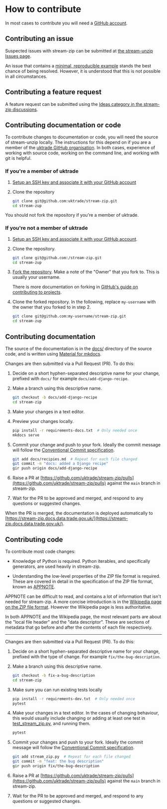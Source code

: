 # How to contribute

In most cases to contribute you will need a [GitHub account](https://github.com/join).


## Contributing an issue

Suspected issues with stream-zip can be submitted at [the stream-unzip Issues page](https://github.com/uktrade/stream-zip/issues).

An issue that contains a [minimal, reproducible example](https://stackoverflow.com/help/minimal-reproducible-example) stands the best chance of being resolved. However, it is understood that this is not possible in all circumstances.


## Contributing a feature request

A feature request can be submitted using the [Ideas category in the stream-zip discussions](https://github.com/uktrade/stream-zip/discussions/categories/ideas).


## Contributing documentation or code

To contribute changes to documentation or code, you will need the source of stream-unzip locally. The instructions for this depend on if you are a member of the [uktrade GitHub organisation](https://github.com/uktrade). In both cases, experience of working with source code, working on the command line, and working with git is helpful.


### If you're a member of uktrade

1. [Setup an SSH key and associate it with your GitHub account](https://docs.github.com/en/authentication/connecting-to-github-with-ssh/adding-a-new-ssh-key-to-your-github-account)

2. Clone the repository

    ```bash
    git clone git@github.com:uktrade/stream-zip.git
    cd stream-zup
    ```

You should not fork the repository if you're a member of uktrade.

### If you're not a member of uktrade

1. [Setup an SSH key and associate it with your GitHub account](https://docs.github.com/en/authentication/connecting-to-github-with-ssh/adding-a-new-ssh-key-to-your-github-account).

2. Clone the repository.

    ```bash
    git clone git@github.com:/stream-zip.git
    cd stream-zup
    ```

2. [Fork the repository](https://github.com/uktrade/stream-zip/fork). Make a note of the "Owner" that you fork to. This is usually your username.

    There is more documentation on forking in [GitHub's guide on contributing to projects](https://docs.github.com/en/get-started/quickstart/contributing-to-projects).

3. Clone the forked repository. In the following, replace `my-username` with the owner that you forked to in step 2.

    ```bash
    git clone git@github.com:my-username/stream-zip.git
    cd stream-zup
    ```

## Contributing documentation

The source of the documentation is in the [docs/](https://github.com/uktrade/stream-zip/tree/main/docs) directory of the source code, and is written using [Material for mkdocs](https://squidfunk.github.io/mkdocs-material/).

Changes are then submitted via a Pull Request (PR). To do this:

1. Decide on a short hyphen-separated descriptive name for your change, prefixed with `docs/` for example `docs/add-django-recipe`.

2. Make a branch using this descriptive name.

    ```bash
    git checkout -b docs/add-django-recipe
    cd stream-zip
    ```

3. Make your changes in a text editor.

4. Preview your changes locally.

    ```bash
    pip install -r requirements-docs.txt  # Only needed once
    mkdocs serve
    ```

5. Commit your change and push to your fork. Ideally the commit message will follow the [Conventional Commit specification](https://www.conventionalcommits.org/).

    ```bash
    git add docs/recipies.md  # Repeat for each file changed
    git commit -m "docs: added a Django recipe"
    gir push origin docs/add-django-recipe
    ```

6. Raise a PR at [https://github.com/uktrade/stream-zip/pulls](https://github.com/uktrade/stream-zip/pulls) against the `main` branch in stream-zip.

7. Wait for the PR to be approved and merged, and respond to any questions or suggested changes.

When the PR is merged, the documentation is deployed automatically to [https://stream-zip.docs.data.trade.gov.uk/](https://stream-zip.docs.data.trade.gov.uk/).


## Contributing code

To contribute most code changes:

- Knowledge of Python is required. Python iterables, and specifically generators, are used heavily in stream-zip.

- Understanding the low-level properties of the ZIP file format is required. These are covered in detail in the specification of the ZIP file format, known as [APPNOTE](https://support.pkware.com/home/pkzip/developer-tools/appnote).

APPNOTE can be difficult to read, and contains a lot of information that isn't needed for stream-zip. A more concise introduction is in the [Wikipedia page on the ZIP file format](https://en.wikipedia.org/wiki/ZIP_(file_format)). However the Wikipedia page is less authoritative.

In both APPNOTE and the Wikipedia page, the most relevant parts are about the "local file header" and the "data descriptor". These are sections of metadata that go before and after the contents of each file respectively.

---

Changes are then submitted via a Pull Request (PR). To do this:

1. Decide on a short hyphen-separated descriptive name for your change, prefixed with the type of change. For example `fix/the-bug-description`.

2. Make a branch using this descriptive name.

    ```bash
    git checkout -b fix-a-bug-description
    cd stream-zip
    ```

3. Make sure you can run existing tests locally

    ```bash
    pip install -r requirements-dev.txt  # Only needed once
    pytest
    ```

4. Make your changes in a text editor. In the cases of changing behaviour, this would usually include changing or adding at least one test in [test_stream_zip.py](https://github.com/uktrade/stream-zip/blob/main/test_stream_zip.py), and running them.

    ```bash
    pytest
    ```

5. Commit your changes and push to your fork. Ideally the commit message will follow the [Conventional Commit specification](https://www.conventionalcommits.org/).

    ```bash
    git add stream_zip.py  # Repeat for each file changed
    git commit -m "feat: the bug description"
    gir push origin fix/the-bug-description
    ```

6. Raise a PR at [https://github.com/uktrade/stream-zip/pulls](https://github.com/uktrade/stream-zip/pulls) against the `main` branch in stream-zip.

7. Wait for the PR to be approved and merged, and respond to any questions or suggested changes.
